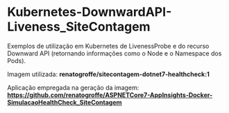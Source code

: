# Kubernetes-DownwardAPI-Liveness_SiteContagem
Exemplos de utilização em Kubernetes de LivenessProbe e do recurso Downward API (retornando informações como o Node e o Namespace dos Pods).

Imagem utilizada: **renatogroffe/sitecontagem-dotnet7-healthcheck:1**

Aplicação empregada na geração da imagem: **https://github.com/renatogroffe/ASPNETCore7-AppInsights-Docker-SimulacaoHealthCheck_SiteContagem**